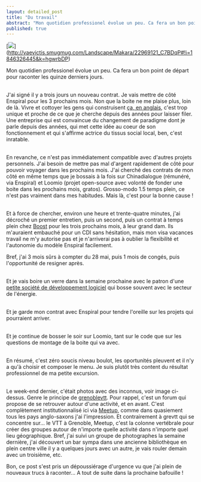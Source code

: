```yaml
---
layout: detailed_post
title: "Du travail"
abstract: "Mon quotidien professionel évolue un peu. Ca fera un bon point de départ pour raconter les quinze derniers jours."
published: true
---
```


[<img src="http://vaevictis.smugmug.com/Landscape/Makara/i-hgwrbDP/0/S/DSC0391-S.jpg">] (http://vaevictis.smugmug.com/Landscape/Makara/22969121_C7BDqP#!i=1846326445&k=hgwrbDP)

Mon quotidien professionel évolue un peu. Ca fera un bon point de départ pour raconter les quinze derniers jours.
<br />
<br />

J'ai signé il y a trois jours un nouveau contrat. Je vais mettre de côté Enspiral pour les 3 prochains mois. Non que la boite ne me plaise plus, loin de là. Vivre et cottoyer les gens qui construisent [ça, en anglais](http://sticknz.net/2012/05/15/enspirals-collective-model-taking-on-the-world/), c'est trop unique et proche de ce que je cherche depuis des années pour  laisser filer. Une entreprise qui est convaincue du changement de paradigme dont je parle depuis des années, qui met cette idée au coeur de son fonctionnement et qui s'affirme actrice du tissus social local, ben, c'est inratable.
<br />
<br />

En revanche, ce n'est pas immédiatement compatible avec d'autres projets personnels. J'ai besoin de mettre pas mal d'argent rapidement de côté pour pouvoir voyager dans les prochains mois. J'ai cherché des contrats de mon côté en même temps que je bossais à la fois sur Chinadialogue (rémunéré, via Enspiral) et Loomio (projet open-source avec volonté de fonder une boite dans les prochains mois, gratos). Grosso-modo 1.5 temps plein, ce n'est pas vraiment dans mes habitudes. Mais là, c'est pour la bonne cause !
<br />
<br />

Et à force de chercher, environ une heure et trente-quatre minutes, j'ai décroché un premier entretien, puis un second, puis un contrat à temps plein chez [Boost](http://www.boost.co.nz/) pour les trois prochains mois, à leur grand dam. Ils m'auraient embauché pour un CDI sans hésitation, mais mon visa vacances travail ne m'y autorise pas et je n'arriverai pas à oublier la flexibilité et l'autonomie du modèle Enspiral facilement.

Bref, j'ai 3 mois sûrs à compter du 28 mai, puis 1 mois de congés, puis l'opportunité de resigner après.
<br />
<br />

Et je vais boire un verre dans la semaine prochaine avec le patron d'une [petite société de développement logiciel](http://www.youdo.co.nz/) qui bosse souvent avec le secteur de l'énergie.
<br />
<br />

Et je garde mon contrat avec Enspiral pour tendre l'oreille sur les projets qui pourraient arriver.
<br />
<br />

Et je continue de bosser le soir sur Loomio, tant sur le code que sur les questions de montage de la boite qui va avec.
<br />
<br />

En résumé, c'est zéro soucis niveau boulot, les oportunités pleuvent et il n'y a qu'à choisir et composer le menu. Je suis plutôt très content du résultat professionnel de ma petite excursion.
<br />
<br />

Le week-end dernier, c'était photos avec des inconnus, voir image ci-dessus. Genre le principe de [grenoblevtt](http://grenoblevtt.com). Pour rappel, c'est un forum qui propose de se retrouver autour d'une activité, et en avant. C'est complètement institutionnalisé ici via [Meetup](http://www.meetup.com), comme dans quasiement tous les pays anglo-saxons j'ai l'impression. Et contrairement à grevtt qui se concentre sur... le VTT à Grenoble, Meetup, c'est la colonne vertébrale pour créer des groupes autour de n'importe quelle activité dans n'importe quel lieu géographique. Bref, j'ai suivi un groupe de photographes la semaine dernière, j'ai découvert un bar sympa dans une ancienne bibliothèque en plein centre ville il y a quelques jours avec un autre, je vais rouler demain avec un troisième, etc.

Bon, ce post s'est pris un dépoussiérage d'urgence vu que j'ai plein de nouveaux trucs à raconter... A tout de suite dans la prochaine bafouille !